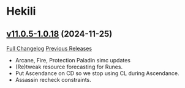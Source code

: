# Hekili

## [v11.0.5-1.0.18](https://github.com/Hekili/hekili/tree/v11.0.5-1.0.18) (2024-11-25)
[Full Changelog](https://github.com/Hekili/hekili/compare/v11.0.5-1.0.17...v11.0.5-1.0.18) [Previous Releases](https://github.com/Hekili/hekili/releases)

- Arcane, Fire, Protection Paladin simc updates  
- (Re)tweak resource forecasting for Runes.  
- Put Ascendance on CD so we stop using CL during Ascendance.  
- Assassin recheck constraints.  
